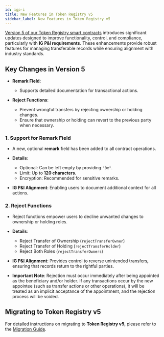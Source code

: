 ```yaml
---
id: igp-i
title: New Features in Token Registry v5
sidebar_label: New Features in Token Registry v5
---
```


[Version 5 of our Token Registry smart contracts](https://github.com/TradeTrust/token-registry) introduces significant updates designed to improve functionality, control, and compliance, particularly with **IG P&I requirements**. These enhancements provide robust features for managing transferable records while ensuring alignment with industry standards.

## Key Changes in Version 5

- **Remark Field**:
  - Supports detailed documentation for transactional actions.

- **Reject Functions**:
  - Prevent wrongful transfers by rejecting ownership or holding changes.
  - Ensure that ownership or holding can revert to the previous party when necessary.

### 1. Support for Remark Field

- A new, optional **remark** field has been added to all contract operations.

- **Details**:
  - Optional: Can be left empty by providing `"0x"`.
  - Limit: Up to **120 characters**.
  - Encryption: Recommended for sensitive remarks.

- **IG P&I Alignment**: Enabling users to document additional context for all actions.

### 2. Reject Functions

- Reject functions empower users to decline unwanted changes to ownership or holding roles.

- **Details**:
  - Reject Transfer of Ownership (`rejectTransferOwner`)
  - Reject Transfer of Holding (`rejectTransferHolder`)
  - Reject Both Roles (`rejectTransferOwners`)

- **IG P&I Alignment**: Provides control to reverse unintended transfers, ensuring that records return to the rightful parties.

- **Important Note**: Rejection must occur immediately after being appointed as the beneficiary and/or holder. If any transactions occur by the new appointee (such as transfer actions or other operations), it will be treated as an implicit acceptance of the appointment, and the rejection process will be voided.

## Migrating to Token Registry v5

For detailed instructions on migrating to **Token Registry v5**, please refer to the [Migration Guide](migration-tr-v5).
